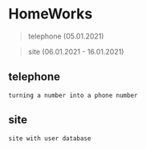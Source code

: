 HomeWorks
==========================================================

> telephone (05.01.2021)

> site (06.01.2021 - 16.01.2021)

telephone
---------------------------------------------------------
```
turning a number into a phone number
```

site
---------------------------------------------------------
```
site with user database
```
